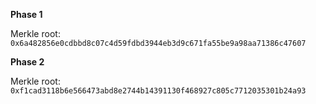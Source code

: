 **Phase 1**

Merkle root: `0x6a482856e0cdbbd8c07c4d59fdbd3944eb3d9c671fa55be9a98aa71386c47607`

**Phase 2**

Merkle root: `0xf1cad3118b6e566473abd8e2744b14391130f468927c805c7712035301b24a93`